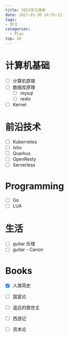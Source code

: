 ```yaml
---
title: 2023学习清单
date: 2023-01-30 14:55:11
tags:
- 学习
categories:
  - Plan
top: 10
---
```

# 计算机基础
- [ ] 计算机原理
- [ ] 数据库原理
  - [ ] mysql
  - [ ] redis
- [ ] Kernel
# 前沿技术
- [ ] Kubernetes
- [ ] Istio
- [ ] Quarkus
- [ ] OpenResty
- [ ] Serverless

# Programming
- [ ] Go
- [ ] LUA
# 生活
- [ ] guitar 乐理
- [ ] guitar - Canon
# Books
- [x] 人类简史
- [ ] 国富论
- [ ] 遥远的救世主
- [ ] 西游记
- [ ] 资本论


